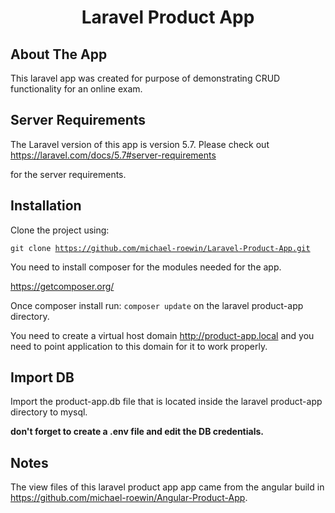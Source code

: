 
  

<h1  align="center">Laravel Product App</h1>

  
  

## About The App

  

  

This laravel app was created for purpose of demonstrating CRUD functionality for an online exam.

  

## Server Requirements

The Laravel version of this app is version 5.7. Please check out https://laravel.com/docs/5.7#server-requirements

for the server requirements.

  

## Installation

Clone the project using:

<code>git clone https://github.com/michael-roewin/Laravel-Product-App.git</code>

  

You need to install composer for the modules needed for the app.

https://getcomposer.org/

Once composer install run: <code>composer update</code> on the laravel product-app directory.

  

You need to create a virtual host domain http://product-app.local and you need to point application to this domain for it to work properly.

  

## Import DB

Import the product-app.db file that is located inside the laravel product-app directory to mysql.

<b>don't forget to create a .env file and edit the DB credentials.</b>



## Notes
The view files of this laravel product app app came from the angular build in https://github.com/michael-roewin/Angular-Product-App.